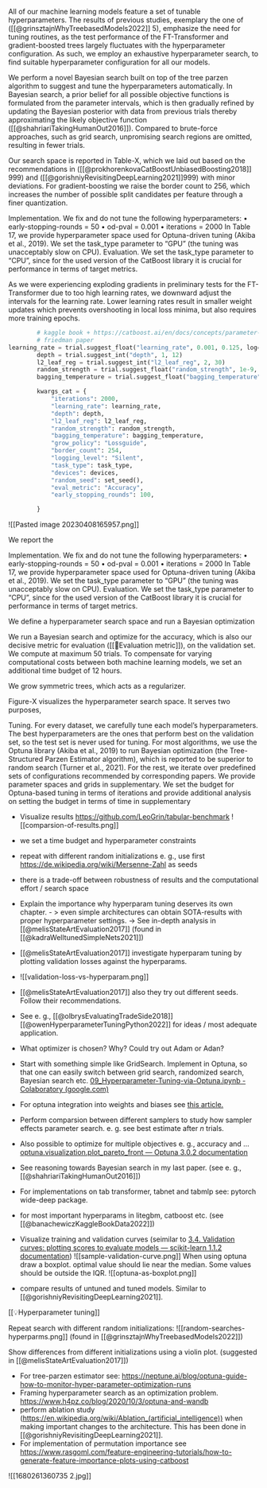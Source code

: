 All of our machine learning models feature a set of tunable hyperparameters. The results of previous studies, exemplary the one of ([[@grinsztajnWhyTreebasedModels2022]] 5), emphasize the need for tuning routines, as the test performance of the FT-Transformer and gradient-boosted trees largely fluctuates with the hyperparameter configuration.  As such, we employ an exhaustive hyperparameter search, to find suitable hyperparameter configuration for all our models. 


We perform a novel Bayesian search built  on top of the tree parzen algorithm to suggest and tune the hyperparameters automatically. In Bayesian search, a prior belief for all possible objective functions is formulated from the parameter intervals, which is then gradually refined by updating the Bayesian posterior with data from previous trials thereby approximating the likely objective function ([[@shahriariTakingHumanOut2016]]). Compared to brute-force approaches, such as grid search, unpromising search regions are omitted, resulting in fewer trials.

Our search space is reported in Table-X, which we laid out based on the recommendations in ([[@prokhorenkovaCatBoostUnbiasedBoosting2018]] 999) and ([[@gorishniyRevisitingDeepLearning2021]]999) with minor deviations. For gradient-boosting we raise the border count to $256$, which increases the number of possible split candidates per feature through a finer quantization.


Implementation. We fix and do not tune the following hyperparameters: • early-stopping-rounds = 50 • od-pval = 0.001 • iterations = 2000 In Table 17, we provide hyperparameter space used for Optuna-driven tuning (Akiba et al., 2019). We set the task_type parameter to “GPU” (the tuning was unacceptably slow on CPU). Evaluation. We set the task_type parameter to “CPU”, since for the used version of the CatBoost library it is crucial for performance in terms of target metrics.

As we were experiencing exploding gradients in preliminary tests for the FT-Transformer due to too high learning rates, we downward adjust the intervals for the learning rate. Lower learning rates result in smaller weight updates which prevents overshooting in local loss minima, but also requires more training epochs. 



```python
        # kaggle book + https://catboost.ai/en/docs/concepts/parameter-tuning
        # friedman paper
learning_rate = trial.suggest_float("learning_rate", 0.001, 0.125, log=True)
        depth = trial.suggest_int("depth", 1, 12)
        l2_leaf_reg = trial.suggest_int("l2_leaf_reg", 2, 30)
        random_strength = trial.suggest_float("random_strength", 1e-9, 10.0, log=True)
        bagging_temperature = trial.suggest_float("bagging_temperature", 0.0, 1.0)

        kwargs_cat = {
            "iterations": 2000,
            "learning_rate": learning_rate,
            "depth": depth,
            "l2_leaf_reg": l2_leaf_reg,
            "random_strength": random_strength,
            "bagging_temperature": bagging_temperature,
            "grow_policy": "Lossguide",
            "border_count": 254,
            "logging_level": "Silent",
            "task_type": task_type,
            "devices": devices,
            "random_seed": set_seed(),
            "eval_metric": "Accuracy",
            "early_stopping_rounds": 100,

        }
```




![[Pasted image 20230408165957.png]]

We report the 

Implementation. We fix and do not tune the following hyperparameters: • early-stopping-rounds = 50 • od-pval = 0.001 • iterations = 2000 In Table 17, we provide hyperparameter space used for Optuna-driven tuning (Akiba et al., 2019). We set the task_type parameter to “GPU” (the tuning was unacceptably slow on CPU). Evaluation. We set the task_type parameter to “CPU”, since for the used version of the CatBoost library it is crucial for performance in terms of target metrics.




We define a hyperparameter search space and run a Bayesian optimization 

We run a Bayesian search and optimize for the accuracy, which is also our decisive metric for evaluation ([[🧭Evaluation metric]]), on the validation set. 
We compute at maximum 50 trials. To compensate for varying computational costs between both machine learning models, we set an additional time budget of 12 hours.

We grow symmetric trees, which acts as a regularizer.


Figure-X visualizes the hyperparameter search space. It serves two purposes,


Tuning. For every dataset, we carefully tune each model’s hyperparameters. The best hyperparameters are the ones that perform best on the validation set, so the test set is never used for tuning. For most algorithms, we use the Optuna library (Akiba et al., 2019) to run Bayesian optimization (the Tree-Structured Parzen Estimator algorithm), which is reported to be superior to random search (Turner et al., 2021). For the rest, we iterate over predefined sets of configurations recommended by corresponding papers. We provide parameter spaces and grids in supplementary. We set the budget for Optuna-based tuning in terms of iterations and provide additional analysis on setting the budget in terms of time in supplementary


- Visualize results https://github.com/LeoGrin/tabular-benchmark
![[comparsion-of-results.png]]

- we set a time budget and hyperparameter constraints
- repeat with different random initializations e. g., use first https://de.wikipedia.org/wiki/Mersenne-Zahl as seeds
- there is a trade-off between robustness of results and the computational effort / search space

- Explain the importance why hyperparam tuning deserves its own chapter. - > even simple architectures can obtain SOTA-results with proper hyperparameter settings. -> See in-depth analysis in [[@melisStateArtEvaluation2017]] (found in [[@kadraWelltunedSimpleNets2021]])
- [[@melisStateArtEvaluation2017]] investigate hyperparam tuning by plotting validation losses against the hyperparams. 
- ![[validation-loss-vs-hyperparam.png]]
- [[@melisStateArtEvaluation2017]] also they try out different seeds. Follow their recommendations.
- See e. g., [[@olbrysEvaluatingTradeSide2018]][[@owenHyperparameterTuningPython2022]] for ideas / most adequate application.
- What optimizer is chosen? Why? Could try out Adam or Adan?
- Start with something simple like GridSearch. Implement in Optuna, so that one can easily switch between grid search, randomized search, Bayesian search etc. [09_Hyperparameter-Tuning-via-Optuna.ipynb - Colaboratory (google.com)](https://colab.research.google.com/github/PacktPublishing/Hyperparameter-Tuning-with-Python/blob/main/09_Hyperparameter-Tuning-via-Optuna.ipynb#scrollTo=580226e9-cc08-4dc7-846b-914876343071) 
- For optuna integration into weights and biases see [this article.](https://medium.com/optuna/optuna-meets-weights-and-biases-58fc6bab893)
- Perform comparsion between different samplers to study how sampler effects parameter search. e. g. see best estimate after $n$ trials.
- Also possible to optimize for multiple objectives e. g., accuracy and ... [optuna.visualization.plot_pareto_front — Optuna 3.0.2 documentation](https://optuna.readthedocs.io/en/stable/reference/visualization/generated/optuna.visualization.plot_pareto_front.html)
- See reasoning towards Bayesian search in my last paper. (see e. g., [[@shahriariTakingHumanOut2016]]) 
- For implementations on tab transformer, tabnet and tabmlp see: pytorch wide-deep package.
- for most important hyperparams in litegbm, catboost etc. (see [[@banachewiczKaggleBookData2022]])
- Visualize training and validation curves (seimilar to [3.4. Validation curves: plotting scores to evaluate models — scikit-learn 1.1.2 documentation](https://scikit-learn.org/stable/modules/learning_curve.html))
![[sample-validation-curve.png]]
When using optuna draw a boxplot. optimal value should lie near the median. Some values should be outside the IQR.
![[optuna-as-boxplot.png]]

- compare results of untuned and tuned models. Similar to [[@gorishniyRevisitingDeepLearning2021]].

[[💡Hyperparameter tuning]]

Repeat search with different random initializations:
![[random-searches-hyperparms.png]]
(found in [[@grinsztajnWhyTreebasedModels2022]])

Show differences from different initializations using a violin plot. (suggested in [[@melisStateArtEvaluation2017]])

- For tree-parzen estimator see: https://neptune.ai/blog/optuna-guide-how-to-monitor-hyper-parameter-optimization-runs
- Framing hyperparameter search as an optimization problem. https://www.h4pz.co/blog/2020/10/3/optuna-and-wandb
- perform ablation study (https://en.wikipedia.org/wiki/Ablation_(artificial_intelligence)) when making important changes to the architecture. This has been done in [[@gorishniyRevisitingDeepLearning2021]].
- For implementation of permutation importance see https://www.rasgoml.com/feature-engineering-tutorials/how-to-generate-feature-importance-plots-using-catboost

![[1680261360735 2.jpg]]